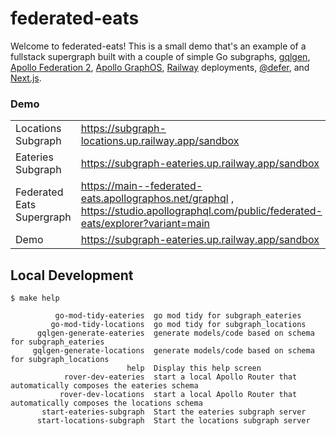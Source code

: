 # federated-eats

Welcome to federated-eats! This is a small demo that's an example of a fullstack supergraph built with a couple of simple Go subgraphs, [gqlgen](https://gqlgen.com/), [Apollo Federation 2](https://www.apollographql.com/docs/federation/quickstart/setup/), [Apollo GraphOS](https://www.apollographql.com/docs/graphos/), [Railway](https://railway.app/) deployments, [@defer](https://www.apollographql.com/docs/router/executing-operations/defer-support/), and [Next.js](https://nextjs.org/).

### Demo
|  |  |
| :-- | :-- |
| Locations Subgraph | https://subgraph-locations.up.railway.app/sandbox |
| Eateries Subgraph | https://subgraph-eateries.up.railway.app/sandbox |
| Federated Eats Supergraph | https://main--federated-eats.apollographos.net/graphql , https://studio.apollographql.com/public/federated-eats/explorer?variant=main |
| Demo | https://subgraph-eateries.up.railway.app/sandbox |

## Local Development
```
$ make help

          go-mod-tidy-eateries  go mod tidy for subgraph_eateries
         go-mod-tidy-locations  go mod tidy for subgraph_locations
      gqlgen-generate-eateries  generate models/code based on schema for subgraph_eateries
     gqlgen-generate-locations  generate models/code based on schema for subgraph_locations
                          help  Display this help screen
            rover-dev-eateries  start a local Apollo Router that automatically composes the eateries schema
           rover-dev-locations  start a local Apollo Router that automatically composes the locations schema
       start-eateries-subgraph  Start the eateries subgraph server
      start-locations-subgraph  Start the locations subgraph server
```